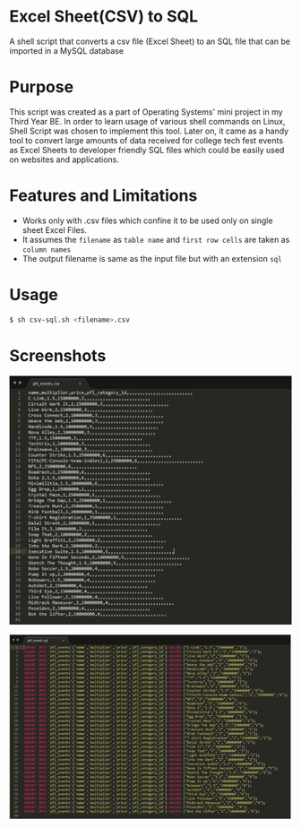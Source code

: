 # Excel Sheet(CSV) to SQL
A shell script that converts a csv file (Excel Sheet) to an SQL file that can be imported in a MySQL database

# Purpose
This script was created as a part of Operating Systems' mini project in my Third Year BE. In order to learn usage of various shell commands on Linux, Shell Script was chosen to implement this tool. Later on, it came as a handy tool to convert large amounts of data received for college tech fest events as Excel Sheets to developer friendly SQL files which could be easily used on websites and applications.

# Features and Limitations
 - Works only with .csv files which confine it to be used only on single sheet Excel Files.
 - It assumes the `filename` as `table name` and `first row cells` are taken as `column names`
 - The output filename is same as the input file but with an extension `sql`
 
# Usage
```bash
$ sh csv-sql.sh <filename>.csv
```
# Screenshots
![CSV file](/screenshots/csv.jpg?raw=true "Before conversion")

![SQL file](/screenshots/sql.jpg?raw=true "After conversion")
